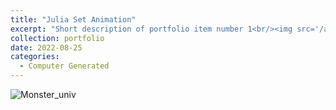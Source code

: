 ```yaml
---
title: "Julia Set Animation"
excerpt: "Short description of portfolio item number 1<br/><img src='/artworks/fractal_ani.gif'>"
collection: portfolio
date: 2022-08-25
categories: 
  - Computer Generated
---
```

![Monster_univ](/artworks/fractal_ani.gif)
